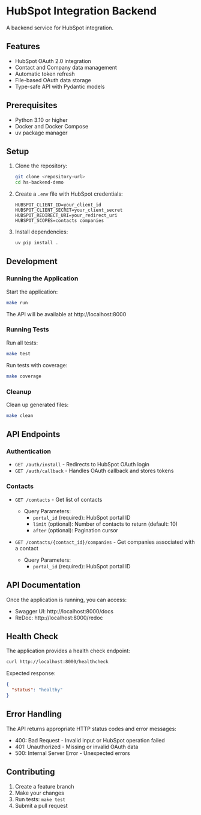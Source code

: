 # HubSpot Integration Backend

A backend service for HubSpot integration.

## Features

- HubSpot OAuth 2.0 integration
- Contact and Company data management
- Automatic token refresh
- File-based OAuth data storage
- Type-safe API with Pydantic models

## Prerequisites

- Python 3.10 or higher
- Docker and Docker Compose
- uv package manager

## Setup

1. Clone the repository:

   ```bash
   git clone <repository-url>
   cd hs-backend-demo
   ```

2. Create a `.env` file with HubSpot credentials:

   ```env
   HUBSPOT_CLIENT_ID=your_client_id
   HUBSPOT_CLIENT_SECRET=your_client_secret
   HUBSPOT_REDIRECT_URI=your_redirect_uri
   HUBSPOT_SCOPES=contacts companies
   ```

3. Install dependencies:
   ```bash
   uv pip install .
   ```

## Development

### Running the Application

Start the application:

```bash
make run
```

The API will be available at http://localhost:8000

### Running Tests

Run all tests:

```bash
make test
```

Run tests with coverage:

```bash
make coverage
```

### Cleanup

Clean up generated files:

```bash
make clean
```

## API Endpoints

### Authentication

- `GET /auth/install` - Redirects to HubSpot OAuth login
- `GET /auth/callback` - Handles OAuth callback and stores tokens

### Contacts

- `GET /contacts` - Get list of contacts

  - Query Parameters:
    - `portal_id` (required): HubSpot portal ID
    - `limit` (optional): Number of contacts to return (default: 10)
    - `after` (optional): Pagination cursor

- `GET /contacts/{contact_id}/companies` - Get companies associated with a contact
  - Query Parameters:
    - `portal_id` (required): HubSpot portal ID

## API Documentation

Once the application is running, you can access:

- Swagger UI: http://localhost:8000/docs
- ReDoc: http://localhost:8000/redoc

## Health Check

The application provides a health check endpoint:

```bash
curl http://localhost:8000/healthcheck
```

Expected response:

```json
{
  "status": "healthy"
}
```

## Error Handling

The API returns appropriate HTTP status codes and error messages:

- 400: Bad Request - Invalid input or HubSpot operation failed
- 401: Unauthorized - Missing or invalid OAuth data
- 500: Internal Server Error - Unexpected errors

## Contributing

1. Create a feature branch
2. Make your changes
3. Run tests: `make test`
4. Submit a pull request
